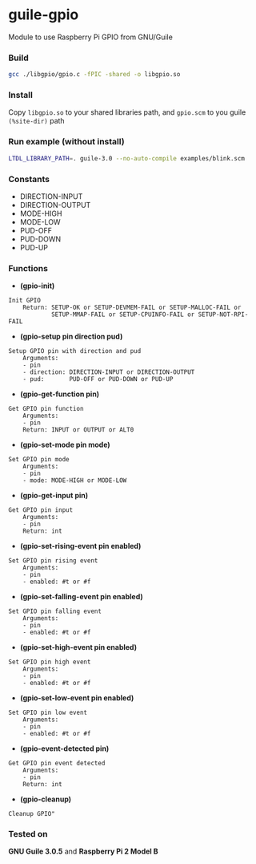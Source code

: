 # guile-gpio
Module to use Raspberry Pi GPIO from GNU/Guile

### Build
```sh
gcc ./libgpio/gpio.c -fPIC -shared -o libgpio.so
```

### Install
Copy `libgpio.so` to your shared libraries path, and `gpio.scm` to you guile `(%site-dir)` path

### Run example (without install)
```sh
LTDL_LIBRARY_PATH=. guile-3.0 --no-auto-compile examples/blink.scm 
```

### Constants
- DIRECTION-INPUT
- DIRECTION-OUTPUT
- MODE-HIGH
- MODE-LOW
- PUD-OFF
- PUD-DOWN
- PUD-UP

### Functions
- **(gpio-init)**
```
Init GPIO
    Return: SETUP-OK or SETUP-DEVMEM-FAIL or SETUP-MALLOC-FAIL or
            SETUP-MMAP-FAIL or SETUP-CPUINFO-FAIL or SETUP-NOT-RPI-FAIL
```
- **(gpio-setup pin direction pud)**
```
Setup GPIO pin with direction and pud
    Arguments:
    - pin
    - direction: DIRECTION-INPUT or DIRECTION-OUTPUT
    - pud:       PUD-OFF or PUD-DOWN or PUD-UP
```

- **(gpio-get-function pin)**
```
Get GPIO pin function
    Arguments:
    - pin
    Return: INPUT or OUTPUT or ALT0
```

- **(gpio-set-mode pin mode)**
```
Set GPIO pin mode
    Arguments:
    - pin
    - mode: MODE-HIGH or MODE-LOW
```

- **(gpio-get-input pin)**
```
Get GPIO pin input
    Arguments:
    - pin
    Return: int
```

- **(gpio-set-rising-event pin enabled)**
```
Set GPIO pin rising event
    Arguments:
    - pin
    - enabled: #t or #f
```

- **(gpio-set-falling-event pin enabled)**
```
Set GPIO pin falling event
    Arguments:
    - pin
    - enabled: #t or #f 
```

- **(gpio-set-high-event pin enabled)**
```
Set GPIO pin high event
    Arguments:
    - pin
    - enabled: #t or #f
```

- **(gpio-set-low-event pin enabled)**
```
Set GPIO pin low event
    Arguments:
    - pin
    - enabled: #t or #f
```

- **(gpio-event-detected pin)**
```
Get GPIO pin event detected
    Arguments:
    - pin
    Return: int
```

- **(gpio-cleanup)**
```
Cleanup GPIO"
```

### Tested on
**GNU Guile 3.0.5** and **Raspberry Pi 2 Model B**
